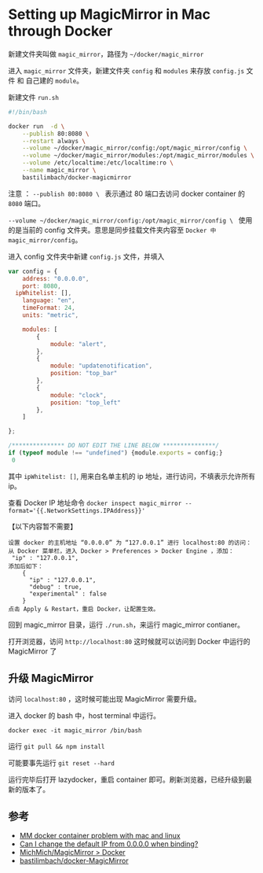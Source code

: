 # Setting up MagicMirror in Mac through Docker

新建文件夹叫做 `magic_mirror`，路径为 `~/docker/magic_mirror`

进入 `magic_mirror` 文件夹，新建文件夹 `config` 和 `modules` 来存放 `config.js` 文件 和 自己建的 `module`。

新建文件 `run.sh`

```bash 
#!/bin/bash

docker run  -d \
	--publish 80:8080 \
	--restart always \
	--volume ~/docker/magic_mirror/config:/opt/magic_mirror/config \
	--volume ~/docker/magic_mirror/modules:/opt/magic_mirror/modules \
	--volume /etc/localtime:/etc/localtime:ro \
	--name magic_mirror \
    bastilimbach/docker-magicmirror
```

注意 ：
`--publish 80:8080 \ ` 表示通过 80 端口去访问 docker container 的 `8080` 端口。

`--volume ~/docker/magic_mirror/config:/opt/magic_mirror/config \ ` 使用的是当前的 config 文件夹。意思是同步挂载文件夹内容至 `Docker 中 magic_mirror/config`。

进入 config 文件夹中新建 `config.js` 文件，并填入

```javascript
var config = {
	address: "0.0.0.0",
	port: 8080,
  ipWhitelist: [],
	language: "en",
	timeFormat: 24,
	units: "metric",

	modules: [
		{
			module: "alert",
		},
		{
			module: "updatenotification",
			position: "top_bar"
		},
		{
			module: "clock",
			position: "top_left"
		},
	]

};

/*************** DO NOT EDIT THE LINE BELOW ***************/
if (typeof module !== "undefined") {module.exports = config;}
 0
```

其中 `ipWhitelist: []`, 用来白名单主机的 ip 地址，进行访问，不填表示允许所有 ip。

查看 Docker IP 地址命令 `docker inspect magic_mirror --format='{{.NetworkSettings.IPAddress}}'`

【以下内容暂不需要】

```
设置 docker 的主机地址 “0.0.0.0” 为 “127.0.0.1” 进行 localhost:80 的访问：
从 Docker 菜单栏，进入 Docker > Preferences > Docker Engine ，添加：
 "ip" : "127.0.0.1",
添加后如下：
    {
      "ip" : "127.0.0.1",
      "debug" : true,
      "experimental" : false
    }
点击 Apply & Restart，重启 Docker，让配置生效。
```

回到 magic_mirror 目录，运行 `./run.sh`，来运行 magic_mirror contianer。

打开浏览器，访问 `http://localhost:80` 这时候就可以访问到 Docker 中运行的 MagicMirror 了

## 升级 MagicMirror

访问 `localhost:80` ，这时候可能出现 MagicMirror 需要升级。

进入 docker 的 bash 中，host terminal 中运行。


```
docker exec -it magic_mirror /bin/bash
```

运行 `git pull && npm install`

可能要事先运行 `git reset --hard`

运行完毕后打开 lazydocker，重启 container 即可。刷新浏览器，已经升级到最新的版本了。


## 参考
- [MM docker container problem with mac and linux](https://forum.magicmirror.builders/topic/6652/mm-docker-container-problem-with-mac-and-linux?page=1)
- [Can I change the default IP from 0.0.0.0 when binding?](https://forums.docker.com/t/can-i-change-the-default-ip-from-0-0-0-0-when-binding/30358/3)
- [MichMich/MagicMirror > Docker](https://github.com/MichMich/MagicMirror#docker)
- [bastilimbach/docker-MagicMirror](https://github.com/bastilimbach/docker-MagicMirror)


